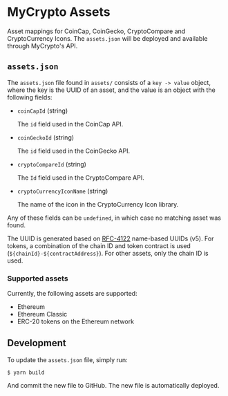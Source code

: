 # MyCrypto Assets

Asset mappings for CoinCap, CoinGecko, CryptoCompare and CryptoCurrency Icons. The `assets.json` will be deployed and available through MyCrypto's API.

## `assets.json`

The `assets.json` file found in `assets/` consists of a `key -> value` object, where the key is the UUID of an asset, and the value is an object with the following fields:

* `coinCapId` (string)

  The `id` field used in the CoinCap API.
  
* `coinGeckoId` (string)

  The `id` field used in the CoinGecko API.

* `cryptoCompareId` (string)
  
  The `Id` field used in the CryptoCompare API.
  
* `cryptoCurrencyIconName` (string)

  The name of the icon in the CryptoCurrency Icon library.

Any of these fields can be `undefined`, in which case no matching asset was found.

The UUID is generated based on [RFC-4122](https://tools.ietf.org/html/rfc4122#section-4.3) name-based UUIDs (v5). For tokens, a combination of the chain ID and token contract is used (`${chainId}-${contractAddress}`). For other assets, only the chain ID is used.

### Supported assets

Currently, the following assets are supported:

* Ethereum
* Ethereum Classic
* ERC-20 tokens on the Ethereum network

## Development

To update the `assets.json` file, simply run:

```
$ yarn build
```

And commit the new file to GitHub. The new file is automatically deployed.
